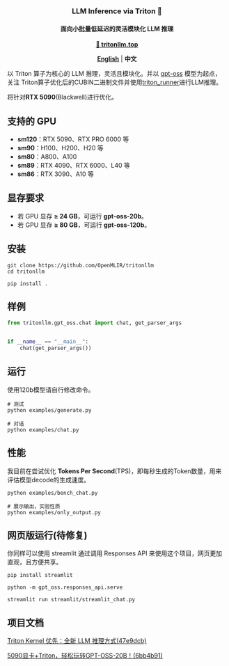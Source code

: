 <h3 align="center">
LLM Inference via Triton 🚀
</h3>

<h4 align="center">
面向小批量低延迟的灵活模块化 LLM 推理
</h4>

<p align="center">
<a href="https://tritonllm.top"><b>🔗 tritonllm.top</b></a>
</p>

<p align="center">
<a href="README.md"><b>English</b></a> | <a><b>中文</b></a>
</p>


以 Triton 算子为核心的 LLM 推理，灵活且模块化。并以 [gpt-oss](https://github.com/openai/gpt-oss) 模型为起点，关注 Triton算子优化后的CUBIN二进制文件并使用[triton_runner](https://github.com/OpenMLIR/triton_runner)进行LLM推理。

将针对**RTX 5090**(Blackwell)进行优化。

## 支持的 GPU

- **sm120**：RTX 5090、RTX PRO 6000 等
- **sm90**：H100、H200、H20 等
- **sm80**：A800、A100
- **sm89**：RTX 4090、RTX 6000、L40 等
- **sm86**：RTX 3090、A10 等

## 显存要求

- 若 GPU 显存 **≥ 24 GB**，可运行 **gpt-oss-20b**。
- 若 GPU 显存 **≥ 80 GB**，可运行 **gpt-oss-120b**。

## 安装

```shell
git clone https://github.com/OpenMLIR/tritonllm
cd tritonllm

pip install .
```

## 样例

```Python
from tritonllm.gpt_oss.chat import chat, get_parser_args


if __name__ == "__main__":
    chat(get_parser_args())
```

## 运行

使用120b模型请自行修改命令。

```shell
# 测试
python examples/generate.py

# 对话
python examples/chat.py
```

## 性能

我目前在尝试优化 **Tokens Per Second**(TPS)，即每秒生成的Token数量，用来评估模型decode的生成速度。

```shell
python examples/bench_chat.py

# 展示输出，实验性质
python examples/only_output.py
```

## 网页版运行(待修复)

你同样可以使用 streamlit 通过调用 Responses API 来使用这个项目，网页更加直观，且方便共享。

```shell
pip install streamlit

python -m gpt_oss.responses_api.serve

streamlit run streamlit/streamlit_chat.py
```

## 项目文档

[Triton Kernel 优先：全新 LLM 推理方式(47e9dcb)](https://zhuanlan.zhihu.com/p/1939592984820691987)

[5090显卡+Triton，轻松玩转GPT-OSS-20B！(6bb4b91)](https://zhuanlan.zhihu.com/p/1936692690503865129)
